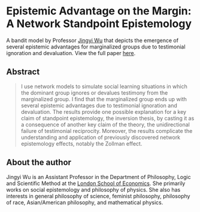 # Epistemic Advantage on the Margin: A Network Standpoint Epistemology
A bandit model by Professor [Jingyi Wu](https://www.jingyiwu.org/) that depicts the emergence of several epistemic advantages for marginalized groups due to testimonial ignoration and devaluation. View the full paper [here](http://doi.org/10.1111/phpr.12895).

## Abstract
> I use network models to simulate social learning situations in which the dominant group ignores or devalues testimony from the marginalized group. I find that the marginalized group ends up with several epistemic advantages due to testimonial ignoration and devaluation. The results provide one possible explanation for a key claim of standpoint epistemology, the inversion thesis, by casting it as a consequence of another key claim of the theory, the unidirectional failure of testimonial reciprocity. Moreover, the results complicate the understanding and application of previously discovered network epistemology effects, notably the Zollman effect.

## About the author
Jingyi Wu is an Assistant Professor in the Department of Philosophy, Logic and Scientific Method at the [London School of Economics](https://www.lse.ac.uk/). She primarily works on social epistemology and philosophy of physics. She also has interests in general philosophy of science, feminist philosophy, philosophy of race, Asian/American philosophy, and mathematical physics.